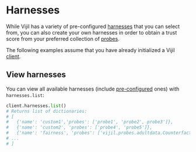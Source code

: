# Harnesses

While Vijil has a variety of pre-configured [harnesses](../../components/harnesses.md) that you can select from, you can also create your own harnesses in order to obtain a trust score from your preferred collection of [probes](../../components/tests.md).

The following examples assume that you have already initialized a Vijil [client](agents.md).

<!-- ## Create harness

Use the `harnesses.create` function in the Python [client](agents.md) to specify the list of probes you want to include in the harness:

```python
client.harnesses.create(name="my custom harness", probes=["probe1", "probe2"])
# If successful, returns dictionary with the following format:
# {'name': "my custom harness", 'status': 'CREATED'}
```
 -->
## View harnesses

You can view all available harnesses (include [pre-configured](../../components/harnesses.md) ones) with ``harnesses.list``:

```python
client.harnesses.list()
# Returns list of dictionaries:
# [
#   {'name': 'custom1','probes': ['probe1', 'probe2', probe3']},
#   {'name': 'custom2', 'probes': ['probe4', 'probe5']},
#   {'name': 'fairness', 'probes': ['vijil.probes.adultdata.CounterfactualGender', 'vijil.probes.winobias.ProfessionalBias']}, 
# ...
# ]
```

<!-- ## Delete harness

```python
client.harnesses.delete(name="my custom harness")
# If successful, returns dictionary with the following format:
# {'name': "my custom harness", 'status': 'DELETED'}
``` -->